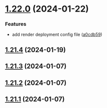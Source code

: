 # [1.22.0](https://github.com/ghoshRitesh12/aniwatch-api/compare/v1.21.4...v1.22.0) (2024-01-22)


### Features

* add render deployment config file ([a0cdb59](https://github.com/ghoshRitesh12/aniwatch-api/commit/a0cdb59f74d6f1994ba84faa6430933edb505182))



## [1.21.4](https://github.com/ghoshRitesh12/aniwatch-api/compare/v1.21.3...v1.21.4) (2024-01-19)



## [1.21.3](https://github.com/ghoshRitesh12/aniwatch-api/compare/v1.21.2...v1.21.3) (2024-01-07)



## [1.21.2](https://github.com/ghoshRitesh12/aniwatch-api/compare/v1.21.1...v1.21.2) (2024-01-07)



## [1.21.1](https://github.com/ghoshRitesh12/aniwatch-api/compare/v1.21.0...v1.21.1) (2024-01-07)



